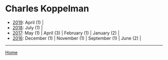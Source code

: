 # Charles Koppelman

  * [2019](./charles-koppelman-2019.md): 
      April (1) | 
  * [2018](./charles-koppelman-2018.md): 
      July (1) | 
  * [2017](./charles-koppelman-2017.md): 
      May (1) | 
      April (3) | 
      February (1) | 
      January (2) | 
  * [2016](./charles-koppelman-2016.md): 
      December (1) | 
      November (1) | 
      September (1) | 
      June (2) | 

----

[Home](../)
